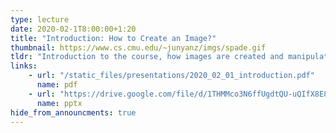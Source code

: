 ```yaml
---
type: lecture
date: 2020-02-1T8:00:00+1:20
title: "Introduction: How to Create an Image?"
thumbnail: https://www.cs.cmu.edu/~junyanz/imgs/spade.gif
tldr: "Introduction to the course, how images are created and manipulated by humans and machines"
links:
    - url: "/static_files/presentations/2020_02_01_introduction.pdf"
      name: pdf
    - url: "https://drive.google.com/file/d/1THMMco3N6ffUgdtQU-uQIfX8E8qKefhA/view?usp=sharing"
      name: pptx
hide_from_announcments: true
---
```

